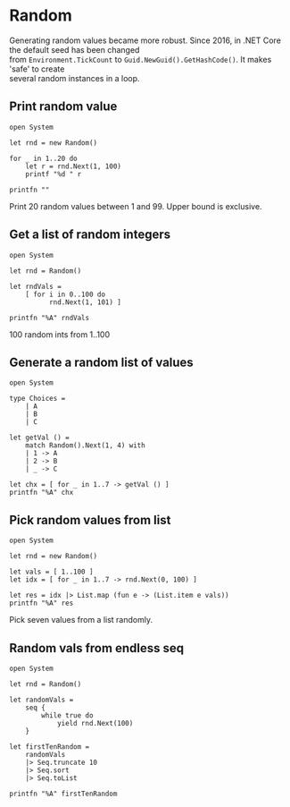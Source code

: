 # Random

Generating random values became more robust. Since 2016, in .NET Core the default seed has been changed  
from `Environment.TickCount` to `Guid.NewGuid().GetHashCode()`. It makes 'safe' to create  
several random instances in a loop.

## Print random value

```F#
open System

let rnd = new Random()

for _ in 1..20 do
    let r = rnd.Next(1, 100)
    printf "%d " r

printfn ""
```
Print 20 random values between 1 and 99. Upper bound is exclusive.  

## Get a list of random integers 

```F#
open System

let rnd = Random()

let rndVals =
    [ for i in 0..100 do
          rnd.Next(1, 101) ]

printfn "%A" rndVals
```
100 random ints from 1..100

## Generate a random list of values 

```F#
open System

type Choices =
    | A
    | B
    | C

let getVal () =
    match Random().Next(1, 4) with
    | 1 -> A
    | 2 -> B
    | _ -> C

let chx = [ for _ in 1..7 -> getVal () ]
printfn "%A" chx
```

## Pick random values from list

```F#
open System

let rnd = new Random()

let vals = [ 1..100 ]
let idx = [ for _ in 1..7 -> rnd.Next(0, 100) ]

let res = idx |> List.map (fun e -> (List.item e vals))
printfn "%A" res
```
Pick seven values from a list randomly.  


## Random vals from endless seq

```F#
open System

let rnd = Random()

let randomVals =
    seq {
        while true do
            yield rnd.Next(100)
    }

let firstTenRandom =
    randomVals
    |> Seq.truncate 10
    |> Seq.sort
    |> Seq.toList

printfn "%A" firstTenRandom
```
